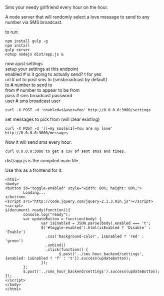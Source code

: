 Sms your needy girlfriend every hour on the hour.

A node server that will randomly select a love message to send to any number via SMS broadcast.

to run:
```
npm install gulp -g
npm install
gulp server
nohup nodejs dist/app.js & 
````

now ajust settings  
setup your settings at this endpoint  
enabled # is it going to actually send? t for yes  
url # url to post sms to (smsbroadcast by default)  
to # number to send to  
from # number to appear to be from  
pass # sms broadcast password  
user # sms broadcast user  
```
curl -X POST -d 'enabled=t&user=foo' http://0.0.0.0:3000/settings
```

set messages to pick from (will clear existing)
```
curl -X POST -d '[]=my soul&[1]=You are my love' http://0.0.0.0:3000/messages
```

Now it will send sms every hour.
```
curl 0.0.0.0:3000 to get a csv of sent smss and times.
```

dist/app.js is the compiled main file

Use this as a frontend for it:
```
<html>
<body>
<button id="toggle-enabled" style="width: 80%; height: 80%;">
        Loading...
</button>
<script src="http://code.jquery.com/jquery-2.1.3.min.js"></script>
<script>
$(document).ready(function(){
        console.log("ready");
        var updateButton = function(body) {
                var isEnabled = JSON.parse(body).enabled === 't';
                $('#toggle-enabled').html(isEnabled ? 'Disable' : 'Enable')
                  .css('background-color', isEnabled ? 'red' : 'green')
                  .unbind()
                  .click(function() {
                        $.post('../sms_hour_backend/settings', {enabled: isEnabled ? 'f' : 't'}).success(updateButton);
                });     
        };
        $.post('../sms_hour_backend/settings').success(updateButton);
});
</script>
</body>
</html>
```
